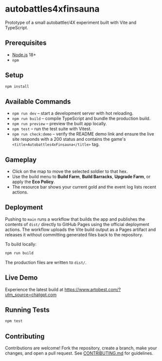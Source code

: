 # autobattles4xfinsauna

Prototype of a small autobattler/4X experiment built with Vite and
TypeScript.

## Prerequisites

- [Node.js](https://nodejs.org/) 18+
- `npm`

## Setup

```bash
npm install
```

## Available Commands

- `npm run dev` – start a development server with hot reloading.
- `npm run build` – compile TypeScript and bundle the production build.
- `npm run preview` – preview the built app locally.
- `npm test` – run the test suite with Vitest.
- `npm run check:demo` – verify the README demo link and ensure the live site
  responds with a 200 status and contains the game's
  `<title>Autobattles4xFinsauna</title>` tag.

## Gameplay

- Click on the map to move the selected soldier to that hex.
- Use the build menu to **Build Farm**, **Build Barracks**, **Upgrade Farm**,
  or apply the **Eco Policy**.
- The resource bar shows your current gold and the event log lists recent
  actions.

## Deployment

Pushing to `main` runs a workflow that builds the app and publishes the
contents of `dist/` directly to GitHub Pages using the official deployment
actions. The workflow uploads the Vite build output as a Pages artifact and
releases it without committing generated files back to the repository.

To build locally:

```bash
npm run build
```

The production files are written to `dist/`.

## Live Demo
Experience the latest build at https://www.artobest.com/?utm_source=chatgpt.com

## Running Tests

```bash
npm test
```

## Contributing

Contributions are welcome! Fork the repository, create a branch, make your
changes, and open a pull request. See [CONTRIBUTING.md](CONTRIBUTING.md) for
guidelines.

